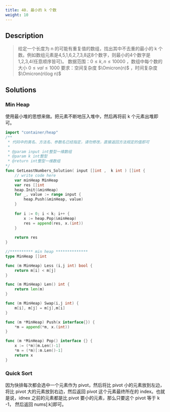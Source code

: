 ```yaml
---
title: 40. 最小的 k 个数
weight: 10
---
```


## Description

> 给定一个长度为 n 的可能有重复值的数组，找出其中不去重的最小的 k 个数。例如数组元素是4,5,1,6,2,7,3,8这8个数字，则最小的4个数字是1,2,3,4(任意顺序皆可)。
> 数据范围：$0\le k,n \le 10000$ ，数组中每个数的大小 $0 \le val \le 1000$
> 要求：空间复杂度 $\Omicron(n)$ ，时间复杂度 $\Omicron(n\log n)$


## Solutions

### Min Heap
使用最小堆的思想来做。把元素不断地压入堆中，然后再将前 k 个元素出堆即可。
```go
import "container/heap"
/**
 * 代码中的类名、方法名、参数名已经指定，请勿修改，直接返回方法规定的值即可
 * 
 * @param input int整型一维数组 
 * @param k int整型 
 * @return int整型一维数组
*/
func GetLeastNumbers_Solution( input []int ,  k int ) []int {
    // write code here
    var minHeap MinHeap
    var res []int
    heap.Init(&minHeap)
    for _, value := range input {
        heap.Push(&minHeap, value)
    }
    
    for i := 0; i < k; i++ {
        x := heap.Pop(&minHeap)
        res = append(res, x.(int))
    }
    
    return res
}

//********** min heap **************
type MinHeap []int

func (m MinHeap) Less (i,j int) bool {
    return m[i] < m[j]
}

func (m MinHeap) Len() int {
    return len(m)
}

func (m MinHeap) Swap(i,j int) {
    m[i], m[j] = m[j],m[i]
}

func (m *MinHeap) Push(x interface{}) {
    *m = append(*m, x.(int))
}

func (m *MinHeap) Pop() interface {} {
    x := (*m)[m.Len()-1]
    *m = (*m)[:m.Len()-1]
    return x
}
```

### Quick Sort

因为快排每次都会选中一个元素作为 pivot，然后将比 pivot 小的元素放到左边，将比 pivot 大的元素放到右边，然后返回 pivot 这个元素最终所在的 index。也就是说，idnex 之前的元素都是比 pivot 要小的元素，那么只要这个 pivot 等于 k -1， 然后返回 nums[:k]即可。

